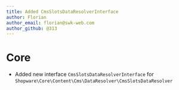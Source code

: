 ```yaml
---
title: Added CmsSlotsDataResolverInterface
author: Florian
author_email: florian@swk-web.com
author_github: @313
---
```

# Core
* Added new interface `CmsSlotsDataResolverInterface` for `Shopware\Core\Content\Cms\DataResolver\CmsSlotsDataResolver`
